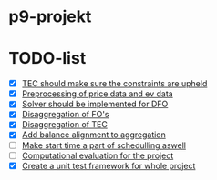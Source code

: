 # p9-projekt
# TODO-list
- [X] [TEC should make sure the constraints are upheld](https://github.com/Ravnholt7507/p9-projekt/issues/23)
- [X] [Preprocessing of price data and ev data](https://github.com/Ravnholt7507/p9-projekt/issues/27)
- [X] [Solver should be implemented for DFO](https://github.com/Ravnholt7507/p9-projekt/issues/30)
- [X] [Disaggregation of FO's](https://github.com/Ravnholt7507/p9-projekt/issues/32)
- [X] [Disaggregation of TEC](https://github.com/Ravnholt7507/p9-projekt/issues/33)
- [X] [Add balance alignment to aggregation](https://github.com/Ravnholt7507/p9-projekt/issues/34)
- [ ] [Make start time a part of schedulling aswell](https://github.com/Ravnholt7507/p9-projekt/issues/43)
- [ ] [Computational evaluation for the project](https://github.com/Ravnholt7507/p9-projekt/issues/29)
- [X] [Create a unit test framework for whole project](https://github.com/Ravnholt7507/p9-projekt/issues/28)
